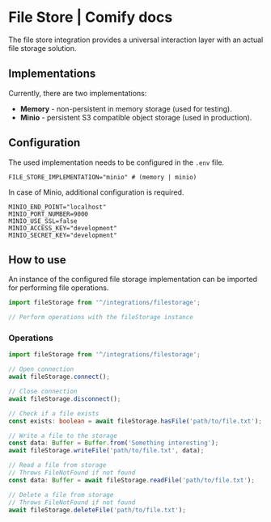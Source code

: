 
# File Store | Comify docs

The file store integration provides a universal interaction layer with an actual file storage solution.

## Implementations

Currently, there are two implementations:

* **Memory** - non-persistent in memory storage (used for testing).
* **Minio** - persistent S3 compatible object storage (used in production).

## Configuration

The used implementation needs to be configured in the `.env` file.

```env
FILE_STORE_IMPLEMENTATION="minio" # (memory | minio)
```

In case of Minio, additional configuration is required.

```env
MINIO_END_POINT="localhost"
MINIO_PORT_NUMBER=9000
MINIO_USE_SSL=false
MINIO_ACCESS_KEY="development"
MINIO_SECRET_KEY="development"
```

## How to use

An instance of the configured file storage implementation can be imported for performing file operations.

```ts
import fileStorage from '^/integrations/filestorage';

// Perform operations with the fileStorage instance
```

### Operations

```ts
import fileStorage from '^/integrations/filestorage';

// Open connection
await fileStorage.connect();

// Close connection
await fileStorage.disconnect();

// Check if a file exists
const exists: boolean = await fileStorage.hasFile('path/to/file.txt');

// Write a file to the storage
const data: Buffer = Buffer.from('Something interesting');
await fileStorage.writeFile('path/to/file.txt', data);

// Read a file from storage
// Throws FileNotFound if not found
const data: Buffer = await fileStorage.readFile('path/to/file.txt');

// Delete a file from storage
// Throws FileNotFound if not found
await fileStorage.deleteFile('path/to/file.txt');
```
